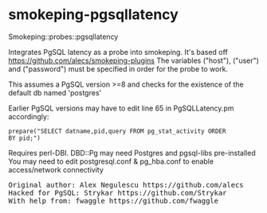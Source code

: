 <h1>smokeping-pgsqllatency</h1>
Smokeping::probes::pgsqllatency

Integrates PgSQL latency as a probe into smokeping. It's based off https://github.com/alecs/smokeping-plugins
The variables ("host"), ("user") and ("password") must be specified in order for the probe to work.

This assumes a PgSQL version >=8 and checks for the existence of the default db named 'postgres'

Earlier PgSQL versions may have to edit line 65 in PgSQLLatency.pm accordingly:

<code>prepare("SELECT datname,pid,query FROM pg_stat_activity ORDER BY pid;")</code>

Requires perl-DBI.
DBD::Pg may need Postgres and pgsql-libs pre-installed
You may need to edit postgresql.conf & pg_hba.conf to enable access/network connectivity


<pre>
Original author: Alex Negulescu https://github.com/alecs
Hacked for PgSQL: Strykar https://github.com/Strykar
With help from: fwaggle https://github.com/fwaggle
</pre>
